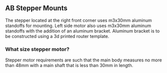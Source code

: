 ## AB Stepper Mounts
The stepper located at the right front corner uses m3x30mm aluminum standoffs for mounting.  Left side motor also uses m3x30mm aluminum standoffs with the addition of an
aluminum bracket.  Aluminum bracket is to be constructed using a 3d printed router template.

### What size stepper motor?
Stepper motor requirements are such that the main body measures no more than 48mm with a main shaft that is less than 30mm in length.
